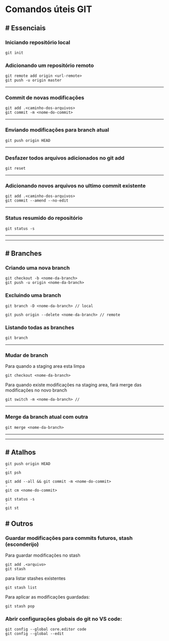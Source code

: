 # Comandos úteis GIT

## # <b>Essenciais</b>

### Iniciando repositório local

```
git init
```

### Adicionando um repositório remoto

```
git remote add origin <url-remote>
git push -u origin master
```

<hr/>

### Commit de novas modificações

```
git add .<caminho-dos-arquivos>
git commit -m <nome-do-commit>
```

<hr/>

### Enviando modificações para branch atual

```
git push origin HEAD
```

<hr/>

### Desfazer todos arquivos adicionados no git add

```
git reset
```

<hr/>

### Adicionando novos arquivos no ultimo commit existente

```
git add .<caminho-dos-arquivos>
git commit --amend --no-edit
```

<hr/>

### Status resumido do repositório

```
git status -s
```

<hr/><hr/>

## # <b>Branches</b>

### Criando uma nova branch

```
git checkout -b <nome-da-branch>
git push -u origin <nome-da-branch>
```

### Excluindo uma branch

```
git branch -D <nome-da-branch> // local
```

```
git push origin --delete <nome-da-branch> // remote
```

### Listando todas as branches

```
git branch
```

<hr/>

### Mudar de branch

Para quando a staging area esta limpa

```
git checkout <nome-da-branch> 
```

Para quando existe modificações na staging area, fará merge das modificações no novo branch

```
git switch -m <nome-da-branch> //
```
<hr/>

### Merge da branch atual com outra

```
git merge <nome-da-branch>
```

<hr/><hr/>

## # <b>Atalhos</b>

```
git push origin HEAD
-
git psh
```

```
git add --all && git commit -m <nome-do-commit>
-
git cm <nome-do-commit>
```

```
git status -s
-
git st
```

## # <b>Outros</b>

### Guardar modificações para commits futuros, stash (esconderijo)

Para guardar modificações no stash

```
git add .<arquivo>
git stash
```

para listar stashes existentes

```
git stash list
```

Para aplicar as modificações guardadas:

```
git stash pop
```

### Abrir configurações globais do git no VS code:

```
git config --global core.editor code
git config --global --edit
```

